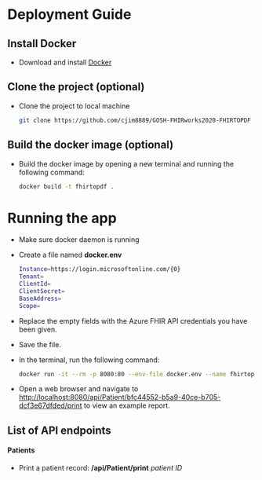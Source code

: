 # Deployment Guide

## Install Docker

- Download and install [Docker](https://www.docker.com/)

## Clone the project (optional)

- Clone the project to local machine
    ```bash
    git clone https://github.com/cjim8889/GOSH-FHIRworks2020-FHIRTOPDF
    ```

## Build the docker image (optional)

- Build the docker image by opening a new terminal and running the following command:

    ```bash
    docker build -t fhirtopdf .
    ```

# Running the app

- Make sure docker daemon is running
- Create a file named **docker.env**


    ```bash
    Instance=https://login.microsoftonline.com/{0}
    Tenant=
    ClientId=
    ClientSecret=
    BaseAddress=
    Scope=
    ```
- Replace the empty fields with the Azure FHIR API credentials you have been given.
- Save the file.
- In the terminal, run the following command:

    ```bash
    docker run -it --rm -p 8080:80 --env-file docker.env --name fhirtopdf fhirtopdf
    ```
- Open a web browser and navigate to [http://localhost:8080/api/Patient/bfc44552-b5a9-40ce-b705-dcf3e67dfded/print](http://localhost:8080/api/Patient/bfc44552-b5a9-40ce-b705-dcf3e67dfded/print) to view an example report.


## List of API endpoints

#### Patients

- Print a patient record: **/api/Patient/print** *patient ID*

